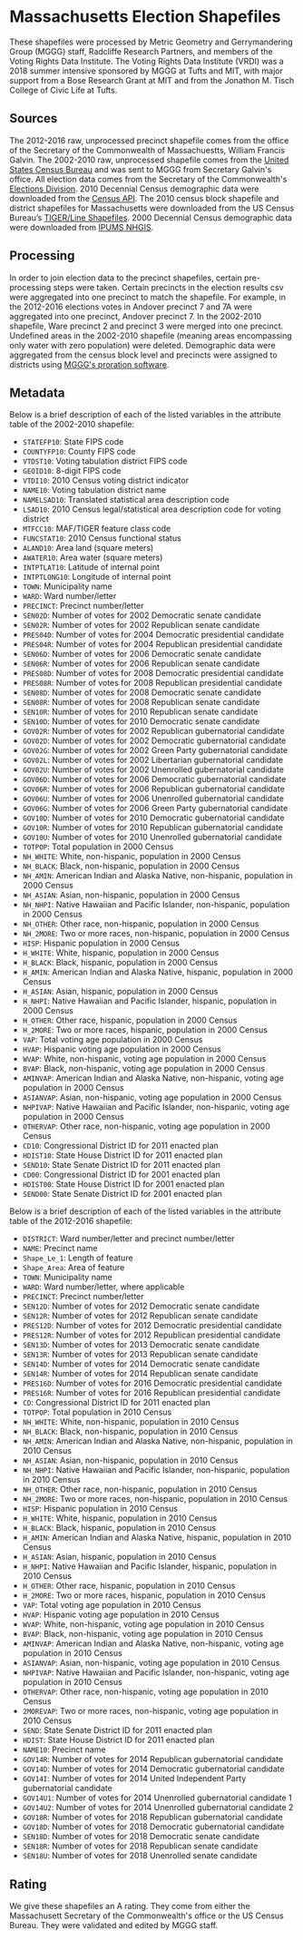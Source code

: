 # Massachusetts Election Shapefiles
These shapefiles were processed by Metric Geometry and Gerrymandering Group (MGGG) staff, Radcliffe Research Partners, and members of the Voting Rights Data Institute. The Voting Rights Data Institute (VRDI) was a 2018 summer intensive sponsored by MGGG at Tufts and MIT, with major support from a Bose Research Grant at MIT and from the Jonathon M. Tisch College of Civic Life at Tufts.

## Sources
The 2012-2016 raw, unprocessed precinct shapefile comes from the office of the Secretary of the Commonwealth of Massachuestts, William Francis Galvin. The 2002-2010 raw, unprocessed shapefile comes from the [United States Census Bureau](https://catalog.data.gov/dataset/tiger-line-shapefile-2012-2010-state-massachusetts-2010-census-voting-district-state-based-vtd) and was sent to MGGG from Secretary Galvin's office. All election data comes from the Secretary of the Commonwealth's [Elections Division](http://electionstats.state.ma.us). 2010 Decennial Census demographic data were downloaded from the [Census API](https://api.census.gov/data/2010/dec/sf1). The 2010 census block shapefile and district shapefiles for Massachusetts were downloaded from the US Census Bureau’s [TIGER/Line Shapefiles](https://www.census.gov/geographies/mapping-files/time-series/geo/tiger-line-file.html). 2000 Decennial Census demographic data were downloaded from [IPUMS NHGIS](https://www.nhgis.org).

## Processing
In order to join election data to the precinct shapefiles, certain pre-processing steps were taken. Certain precincts in the election results csv were aggregated into one precinct to match the shapefile. For example, in the 2012-2016 elections votes in Andover precinct 7 and 7A were aggregated into one precinct, Andover precinct 7. In the 2002-2010 shapefile, Ware precinct 2 and precinct 3 were merged into one precinct. Undefined areas in the 2002-2010 shapefile (meaning areas encompassing only water with zero population) were deleted. Demographic data were aggregated from the census block level and precincts were assigned to districts using [MGGG's proration software](https://github.com/mggg/maup).

## Metadata
Below is a brief description of each of the listed variables in the attribute table of the 2002-2010 shapefile:
- `STATEFP10`: State FIPS code
- `COUNTYFP10`: County FIPS code
- `VTDST10`: Voting tabulation district FIPS code
- `GEOID10`: 8-digit FIPS code
- `VTDI10`: 2010 Census voting district indicator
- `NAME10`: Voting tabulation district name
- `NAMELSAD10`: Translated statistical area description code
- `LSAD10`: 2010 Census legal/statistical area description code for voting district 
- `MTFCC10`: MAF/TIGER feature class code
- `FUNCSTAT10`: 2010 Census functional status
- `ALAND10`: Area land (square meters)
- `AWATER10`: Area water (square meters)
- `INTPTLAT10`: Latitude of internal point
- `INTPTLONG10`: Longitude of internal point
- `TOWN`: Municipality name
- `WARD`: Ward number/letter
- `PRECINCT`: Precinct number/letter
- `SEN02D`: Number of votes for 2002 Democratic senate candidate
- `SEN02R`: Number of votes for 2002 Republican senate candidate
- `PRES04D`: Number of votes for 2004 Democratic presidential candidate
- `PRES04R`: Number of votes for 2004 Republican presidential candidate
- `SEN06D`: Number of votes for 2006 Democratic senate candidate
- `SEN06R`: Number of votes for 2006 Republican senate candidate
- `PRES08D`: Number of votes for 2008 Democratic presidential candidate
- `PRES08R`: Number of votes for 2008 Republican presidential candidate
- `SEN08D`: Number of votes for 2008 Democratic senate candidate
- `SEN08R`: Number of votes for 2008 Republican senate candidate
- `SEN10R`: Number of votes for 2010 Republican senate candidate
- `SEN10D`: Number of votes for 2010 Democratic senate candidate
- `GOV02R`: Number of votes for 2002 Republican gubernatorial candidate
- `GOV02D`: Number of votes for 2002 Democratic gubernatorial candidate
- `GOV02G`: Number of votes for 2002 Green Party gubernatorial candidate
- `GOV02L`: Number of votes for 2002 Libertarian gubernatorial candidate
- `GOV02U`: Number of votes for 2002 Unenrolled gubernatorial candidate
- `GOV06D`: Number of votes for 2006 Democratic gubernatorial candidate
- `GOV06R`: Number of votes for 2006 Republican gubernatorial candidate
- `GOV06U`: Number of votes for 2006 Unenrolled gubernatorial candidate
- `GOV06G`: Number of votes for 2006 Green Party gubernatorial candidate
- `GOV10D`: Number of votes for 2010 Democratic gubernatorial candidate
- `GOV10R`: Number of votes for 2010 Republican gubernatorial candidate
- `GOV10U`: Number of votes for 2010 Unenrolled gubernatorial candidate
- `TOTPOP`: Total population in 2000 Census
- `NH_WHITE`: White, non-hispanic, population in 2000 Census
- `NH_BLACK`: Black, non-hispanic, population in 2000 Census
- `NH_AMIN`: American Indian and Alaska Native, non-hispanic, population in 2000 Census
- `NH_ASIAN`: Asian, non-hispanic, population in 2000 Census
- `NH_NHPI`: Native Hawaiian and Pacific Islander, non-hispanic, population in 2000 Census
- `NH_OTHER`: Other race, non-hispanic, population in 2000 Census
- `NH_2MORE`: Two or more races, non-hispanic, population in 2000 Census
- `HISP`: Hispanic population in 2000 Census
- `H_WHITE`: White, hispanic, population in 2000 Census
- `H_BLACK`: Black, hispanic, population in 2000 Census
- `H_AMIN`: American Indian and Alaska Native, hispanic, population in 2000 Census
- `H_ASIAN`: Asian, hispanic, population in 2000 Census
- `H_NHPI`: Native Hawaiian and Pacific Islander, hispanic, population in 2000 Census
- `H_OTHER`: Other race, hispanic, population in 2000 Census
- `H_2MORE`: Two or more races, hispanic, population in 2000 Census
- `VAP`: Total voting age population in 2000 Census
- `HVAP`: Hispanic voting age population in 2000 Census
- `WVAP`: White, non-hispanic, voting age population in 2000 Census
- `BVAP`: Black, non-hispanic, voting age population in 2000 Census
- `AMINVAP`: American Indian and Alaska Native, non-hispanic, voting age population in 2000 Census
- `ASIANVAP`: Asian, non-hispanic, voting age population in 2000 Census
- `NHPIVAP`: Native Hawaiian and Pacific Islander, non-hispanic, voting age population in 2000 Census
- `OTHERVAP`: Other race, non-hispanic, voting age population in 2000 Census
- `CD10`: Congressional District ID for 2011 enacted plan
- `HDIST10`: State House District ID for 2011 enacted plan
- `SEND10`: State Senate District ID for 2011 enacted plan
- `CD00`: Congressional District ID for 2001 enacted plan
- `HDIST00`: State House District ID for 2001 enacted plan
- `SEND00`: State Senate District ID for 2001 enacted plan


Below is a brief description of each of the listed variables in the attribute table of the 2012-2016 shapefile:
- `DISTRICT`: Ward number/letter and precinct number/letter
- `NAME`: Precinct name
- `Shape_Le_1`: Length of feature
- `Shape_Area`: Area of feature 
- `TOWN`: Municipality name
- `WARD`: Ward number/letter, where applicable
- `PRECINCT`: Precinct number/letter
- `SEN12D`: Number of votes for 2012 Democratic senate candidate
- `SEN12R`: Number of votes for 2012 Republican senate candidate
- `PRES12D`: Number of votes for 2012 Democratic presidential candidate
- `PRES12R`: Number of votes for 2012 Republican presidential candidate
- `SEN13D`: Number of votes for 2013 Democratic senate candidate
- `SEN13R`: Number of votes for 2013 Republican senate candidate
- `SEN14D`: Number of votes for 2014 Democratic senate candidate
- `SEN14R`: Number of votes for 2014 Republican senate candidate
- `PRES16D`: Number of votes for 2016 Democratic presidential candidate
- `PRES16R`: Number of votes for 2016 Republican presidential candidate
- `CD`: Congressional District ID for 2011 enacted plan
- `TOTPOP`: Total population in 2010 Census
- `NH_WHITE`: White, non-hispanic, population in 2010 Census
- `NH_BLACK`: Black, non-hispanic, population in 2010 Census
- `NH_AMIN`: American Indian and Alaska Native, non-hispanic, population in 2010 Census
- `NH_ASIAN`: Asian, non-hispanic, population in 2010 Census
- `NH_NHPI`: Native Hawaiian and Pacific Islander, non-hispanic, population in 2010 Census
- `NH_OTHER`: Other race, non-hispanic, population in 2010 Census
- `NH_2MORE`: Two or more races, non-hispanic, population in 2010 Census
- `HISP`: Hispanic population in 2010 Census
- `H_WHITE`: White, hispanic, population in 2010 Census
- `H_BLACK`: Black, hispanic, population in 2010 Census
- `H_AMIN`: American Indian and Alaska Native, hispanic, population in 2010 Census
- `H_ASIAN`: Asian, hispanic, population in 2010 Census
- `H_NHPI`: Native Hawaiian and Pacific Islander, hispanic, population in 2010 Census
- `H_OTHER`: Other race, hispanic, population in 2010 Census
- `H_2MORE`: Two or more races, hispanic, population in 2010 Census
- `VAP`: Total voting age population in 2010 Census
- `HVAP`: Hispanic voting age population in 2010 Census
- `WVAP`: White, non-hispanic, voting age population in 2010 Census
- `BVAP`: Black, non-hispanic, voting age population in 2010 Census
- `AMINVAP`: American Indian and Alaska Native, non-hispanic, voting age population in 2010 Census
- `ASIANVAP`: Asian, non-hispanic, voting age population in 2010 Census
- `NHPIVAP`: Native Hawaiian and Pacific Islander, non-hispanic, voting age population in 2010 Census
- `OTHERVAP`: Other race, non-hispanic, voting age population in 2010 Census
- `2MOREVAP`: Two or more races, non-hispanic, voting age population in 2010 Census
- `SEND`: State Senate District ID for 2011 enacted plan
- `HDIST`: State House District ID for 2011 enacted plan
- `NAME10`: Precinct name
- `GOV14R`: Number of votes for 2014 Republican gubernatorial candidate
- `GOV14D`: Number of votes for 2014 Democratic gubernatorial candidate
- `GOV14I`: Number of votes for 2014 United Independent Party gubernatorial candidate
- `GOV14U1`: Number of votes for 2014 Unenrolled gubernatorial candidate 1
- `GOV14U2`: Number of votes for 2014 Unenrolled gubernatorial candidate 2
- `GOV18R`: Number of votes for 2018 Republican gubernatorial candidate
- `GOV18D`: Number of votes for 2018 Democratic gubernatorial candidate
- `SEN18D`: Number of votes for 2018 Democratic senate candidate
- `SEN18R`: Number of votes for 2018 Republican senate candidate
- `SEN18U`: Number of votes for 2018 Unenrolled senate candidate

## Rating
We give these shapefiles an A rating. They come from either the Massachusett Secretary of the Commonwealth's office or the US Census Bureau. They were validated and edited by MGGG staff.
